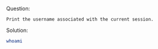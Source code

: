 Question:
```
Print the username associated with the current session.
```
Solution:
```bash
whoami
```
